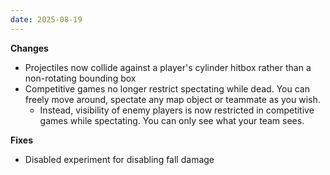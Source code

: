 ```yaml
---
date: 2025-08-19
---
```


**Changes**

* Projectiles now collide against a player's cylinder hitbox rather than a non-rotating bounding box
* Competitive games no longer restrict spectating while dead. You can freely move around, spectate any map object or teammate as you wish.
  * Instead, visibility of enemy players is now restricted in competitive games while spectating. You can only see what your team sees.

**Fixes**

* Disabled experiment for disabling fall damage
